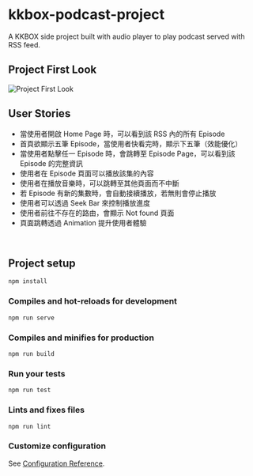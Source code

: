 # kkbox-podcast-project
A KKBOX side project built with audio player to play podcast served with RSS feed.

## Project First Look
![Project First Look](https://drive.google.com/uc?export=view&id=1gmNR0xjg4Vq_XIZ19CpxnrjQLB0QYnCC)


## User Stories
- 當使用者開啟 Home Page 時，可以看到該 RSS 內的所有 Episode 
- 首頁欲顯示五筆 Episode，當使用者快看完時，顯示下五筆（效能優化）
- 當使用者點擊任一 Episode 時，會跳轉至 Episode Page，可以看到該 Episode 的完整資訊 
- 使用者在 Episode 頁面可以播放該集的內容 
- 使用者在播放音樂時，可以跳轉至其他頁面而不中斷
- 若 Episode 有新的集數時，會自動接續播放，若無則會停止播放 
- 使用者可以透過 Seek Bar 來控制播放進度 
- 使用者前往不存在的路由，會顯示 Not found 頁面
- 頁面跳轉透過 Animation 提升使用者體驗


<p>&nbsp;</p>

## Project setup
```
npm install
```

### Compiles and hot-reloads for development
```
npm run serve
```

### Compiles and minifies for production
```
npm run build
```

### Run your tests
```
npm run test
```

### Lints and fixes files
```
npm run lint
```

### Customize configuration
See [Configuration Reference](https://cli.vuejs.org/config/).
